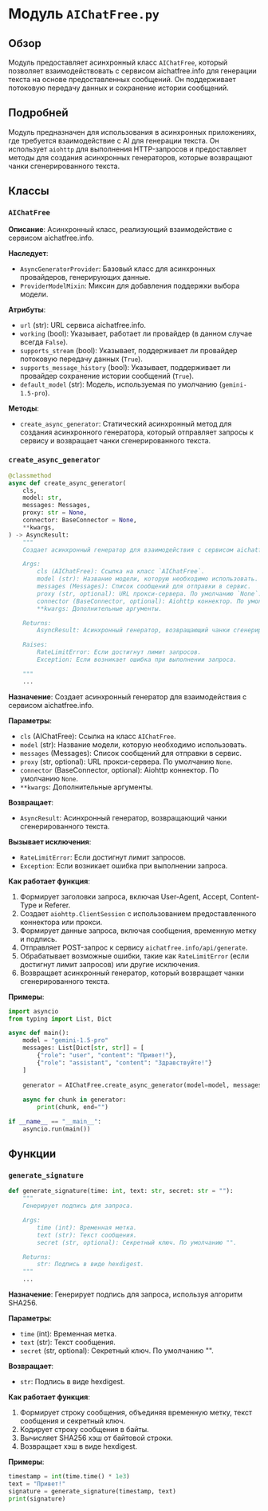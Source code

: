 # Модуль `AIChatFree.py`

## Обзор

Модуль предоставляет асинхронный класс `AIChatFree`, который позволяет взаимодействовать с сервисом aichatfree.info для генерации текста на основе предоставленных сообщений. Он поддерживает потоковую передачу данных и сохранение истории сообщений.

## Подробней

Модуль предназначен для использования в асинхронных приложениях, где требуется взаимодействие с AI для генерации текста. Он использует `aiohttp` для выполнения HTTP-запросов и предоставляет методы для создания асинхронных генераторов, которые возвращают чанки сгенерированного текста.

## Классы

### `AIChatFree`

**Описание**: Асинхронный класс, реализующий взаимодействие с сервисом aichatfree.info.

**Наследует**:
- `AsyncGeneratorProvider`: Базовый класс для асинхронных провайдеров, генерирующих данные.
- `ProviderModelMixin`: Миксин для добавления поддержки выбора модели.

**Атрибуты**:
- `url` (str): URL сервиса aichatfree.info.
- `working` (bool): Указывает, работает ли провайдер (в данном случае всегда `False`).
- `supports_stream` (bool): Указывает, поддерживает ли провайдер потоковую передачу данных (`True`).
- `supports_message_history` (bool): Указывает, поддерживает ли провайдер сохранение истории сообщений (`True`).
- `default_model` (str): Модель, используемая по умолчанию (`gemini-1.5-pro`).

**Методы**:

- `create_async_generator`: Статический асинхронный метод для создания асинхронного генератора, который отправляет запросы к сервису и возвращает чанки сгенерированного текста.

### `create_async_generator`

```python
@classmethod
async def create_async_generator(
    cls,
    model: str,
    messages: Messages,
    proxy: str = None,
    connector: BaseConnector = None,
    **kwargs,
) -> AsyncResult:
    """
    Создает асинхронный генератор для взаимодействия с сервисом aichatfree.info.

    Args:
        cls (AIChatFree): Ссылка на класс `AIChatFree`.
        model (str): Название модели, которую необходимо использовать.
        messages (Messages): Список сообщений для отправки в сервис.
        proxy (str, optional): URL прокси-сервера. По умолчанию `None`.
        connector (BaseConnector, optional): Aiohttp коннектор. По умолчанию `None`.
        **kwargs: Дополнительные аргументы.

    Returns:
        AsyncResult: Асинхронный генератор, возвращающий чанки сгенерированного текста.

    Raises:
        RateLimitError: Если достигнут лимит запросов.
        Exception: Если возникает ошибка при выполнении запроса.

    """
    ...
```

**Назначение**: Создает асинхронный генератор для взаимодействия с сервисом aichatfree.info.

**Параметры**:
- `cls` (AIChatFree): Ссылка на класс `AIChatFree`.
- `model` (str): Название модели, которую необходимо использовать.
- `messages` (Messages): Список сообщений для отправки в сервис.
- `proxy` (str, optional): URL прокси-сервера. По умолчанию `None`.
- `connector` (BaseConnector, optional): Aiohttp коннектор. По умолчанию `None`.
- `**kwargs`: Дополнительные аргументы.

**Возвращает**:
- `AsyncResult`: Асинхронный генератор, возвращающий чанки сгенерированного текста.

**Вызывает исключения**:
- `RateLimitError`: Если достигнут лимит запросов.
- `Exception`: Если возникает ошибка при выполнении запроса.

**Как работает функция**:
1. Формирует заголовки запроса, включая User-Agent, Accept, Content-Type и Referer.
2. Создает `aiohttp.ClientSession` с использованием предоставленного коннектора или прокси.
3. Формирует данные запроса, включая сообщения, временную метку и подпись.
4. Отправляет POST-запрос к сервису `aichatfree.info/api/generate`.
5. Обрабатывает возможные ошибки, такие как `RateLimitError` (если достигнут лимит запросов) или другие исключения.
6. Возвращает асинхронный генератор, который возвращает чанки сгенерированного текста.

**Примеры**:

```python
import asyncio
from typing import List, Dict

async def main():
    model = "gemini-1.5-pro"
    messages: List[Dict[str, str]] = [
        {"role": "user", "content": "Привет!"},
        {"role": "assistant", "content": "Здравствуйте!"}
    ]
    
    generator = AIChatFree.create_async_generator(model=model, messages=messages)
    
    async for chunk in generator:
        print(chunk, end="")

if __name__ == "__main__":
    asyncio.run(main())
```

## Функции

### `generate_signature`

```python
def generate_signature(time: int, text: str, secret: str = ""):
    """
    Генерирует подпись для запроса.

    Args:
        time (int): Временная метка.
        text (str): Текст сообщения.
        secret (str, optional): Секретный ключ. По умолчанию "".

    Returns:
        str: Подпись в виде hexdigest.
    """
    ...
```

**Назначение**: Генерирует подпись для запроса, используя алгоритм SHA256.

**Параметры**:
- `time` (int): Временная метка.
- `text` (str): Текст сообщения.
- `secret` (str, optional): Секретный ключ. По умолчанию "".

**Возвращает**:
- `str`: Подпись в виде hexdigest.

**Как работает функция**:
1. Формирует строку сообщения, объединяя временную метку, текст сообщения и секретный ключ.
2. Кодирует строку сообщения в байты.
3. Вычисляет SHA256 хэш от байтовой строки.
4. Возвращает хэш в виде hexdigest.

**Примеры**:

```python
timestamp = int(time.time() * 1e3)
text = "Привет!"
signature = generate_signature(timestamp, text)
print(signature)